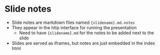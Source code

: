 # Slide notes #

 * Slide notes are markdown files named ```{slidename}.md.notes```
 * They appear in the http interface for running the presentation
    * Need to have ```{slidename}.md``` for the notes to be added next to the slide
 * Slides are served as iframes, but notes are just embedded in the index html
